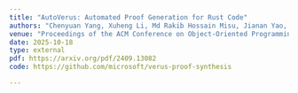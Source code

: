 ```yaml
---
title: "AutoVerus: Automated Proof Generation for Rust Code"
authors: "Chenyuan Yang, Xuheng Li, Md Rakib Hossain Misu, Jianan Yao, Weidong Cui, Yeyun Gong, Chris Hawblitzel, Shuvendu Lahiri, Jacob R. Lorch, Shuai Lu, Fan Yang, Ziqiao Zhou, and Shan Lu"
venue: "Proceedings of the ACM Conference on Object-Oriented Programming Systems, Languages, and Applications (OOPSLA)"
date: 2025-10-18
type: external 
pdf: https://arxiv.org/pdf/2409.13082
code: https://github.com/microsoft/verus-proof-synthesis

---
```

